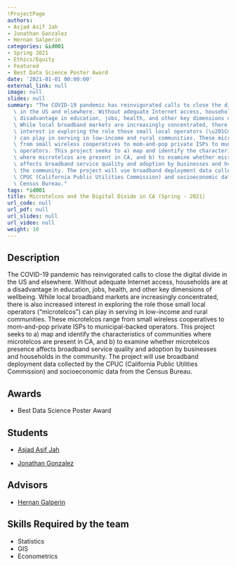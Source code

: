 ```yaml
---
!ProjectPage
authors:
- Asjad Asif Jah
- Jonathan Gonzalez
- Hernan Galperin
categories: &id001
- Spring 2021
- Ethics/Equity
- Featured
- Best Data Science Poster Award
date: '2021-01-01 00:00:00'
external_link: null
image: null
slides: null
summary: "The COVID-19 pandemic has reinvigorated calls to close the digital divide\
  \ in the US and elsewhere. Without adequate Internet access, households are at a\
  \ disadvantage in education, jobs, health, and other key dimensions of wellbeing.\
  \ While local broadband markets are increasingly concentrated, there is also increased\
  \ interest in exploring the role those small local operators (\u201Cmicrotelcos\u201D\
  ) can play in serving in low-income and rural communities. These microtelcos range\
  \ from small wireless cooperatives to mom-and-pop private ISPs to municipal-backed\
  \ operators. This project seeks to a) map and identify the characteristics of communities\
  \ where microtelcos are present in CA, and b) to examine whether microtelcos presence\
  \ affects broadband service quality and adoption by businesses and households in\
  \ the community. The project will use broadband deployment data collected by the\
  \ CPUC (California Public Utilities Commission) and socioeconomic data from the\
  \ Census Bureau."
tags: *id001
title: Microtelcos and the Digital Divide in CA (Spring - 2021)
url_code: null
url_pdf: null
url_slides: null
url_video: null
weight: 10
---
```

## Description

The COVID-19 pandemic has reinvigorated calls to close the digital divide in the US and elsewhere. Without adequate Internet access, households are at a disadvantage in education, jobs, health, and other key dimensions of wellbeing. While local broadband markets are increasingly concentrated, there is also increased interest in exploring the role those small local operators (“microtelcos”) can play in serving in low-income and rural communities. These microtelcos range from small wireless cooperatives to mom-and-pop private ISPs to municipal-backed operators. This project seeks to a) map and identify the characteristics of communities where microtelcos are present in CA, and b) to examine whether microtelcos presence affects broadband service quality and adoption by businesses and households in the community. The project will use broadband deployment data collected by the CPUC (California Public Utilities Commission) and socioeconomic data from the Census Bureau.



## Awards
* Best Data Science Poster Award





## Students

* [Asjad Asif Jah](../../../author/asjad-asifjah)

* [Jonathan Gonzalez](../../../author/jonathan-gonzalez)

## Advisors

* [Hernan Galperin](../../../author/hernan-galperin)

## Skills Required by the team


* Statistics
* GIS
* Econometrics